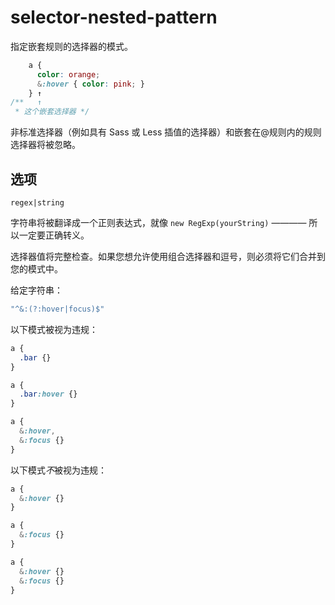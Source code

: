 # selector-nested-pattern

指定嵌套规则的选择器的模式。

```css
    a {
      color: orange;
      &:hover { color: pink; }
    } ↑
/**   ↑
 * 这个嵌套选择器 */
```

非标准选择器（例如具有 Sass 或 Less 插值的选择器）和嵌套在@规则内的规则选择器将被忽略。

## 选项

`regex|string`

字符串将被翻译成一个正则表达式，就像 `new RegExp(yourString)` ———— 所以一定要正确转义。

选择器值将完整检查。如果您想允许使用组合选择器和逗号，则必须将它们合并到您的模式中。

给定字符串：

```js
"^&:(?:hover|focus)$"
```

以下模式被视为违规：

```css
a {
  .bar {}
}
```

```css
a {
  .bar:hover {}
}
```

```css
a {
  &:hover,
  &:focus {}
}
```

以下模式*不*被视为违规：

```css
a {
  &:hover {}
}
```

```css
a {
  &:focus {}
}
```

```css
a {
  &:hover {}
  &:focus {}
}
```
